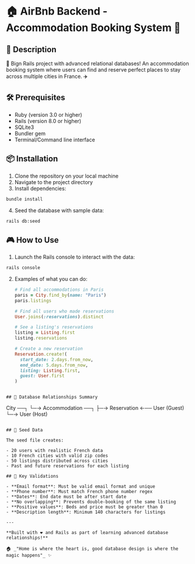 # 🏠 AirBnb Backend - Accommodation Booking System 🌟

## 📖 Description

🚀 Bign Rails project with advanced relational databases! An accommodation booking system where users can find and reserve perfect places to stay across multiple cities in France. ✈️

## 🛠️ Prerequisites

- Ruby (version 3.0 or higher)
- Rails (version 8.0 or higher)
- SQLite3
- Bundler gem
- Terminal/Command line interface

## 📦 Installation

1. Clone the repository on your local machine
2. Navigate to the project directory
3. Install dependencies:

```bash
bundle install
```

4. Seed the database with sample data:

```bash
rails db:seed
```

## 🎮 How to Use

1. Launch the Rails console to interact with the data:

```bash
rails console
```

2. Examples of what you can do:

   ```ruby
   # Find all accommodations in Paris
   paris = City.find_by(name: "Paris")
   paris.listings

   # Find all users who made reservations
   User.joins(:reservations).distinct

   # See a listing's reservations
   listing = Listing.first
   listing.reservations

   # Create a new reservation
   Reservation.create!(
     start_date: 2.days.from_now,
     end_date: 5.days.from_now,
     listing: Listing.first,
     guest: User.first
   )
   ```

```

## 🔄 Database Relationships Summary

```

City ──┐
└─→ Accommodation ──┐
├─→ Reservation ←── User (Guest)
└─→ User (Host)

```

## 🌱 Seed Data

The seed file creates:

- 20 users with realistic French data
- 10 French cities with valid zip codes
- 50 listings distributed across cities
- Past and future reservations for each listing

## 🔐 Key Validations

- **Email format**: Must be valid email format and unique
- **Phone number**: Must match French phone number regex
- **Dates**: End date must be after start date
- **No overlapping**: Prevents double-booking of the same listing
- **Positive values**: Beds and price must be greater than 0
- **Description length**: Minimum 140 characters for listings

---

**Built with ❤️ and Rails as part of learning advanced database relationships!**

🏠 _"Home is where the heart is, good database design is where the magic happens"_ ✨
```
